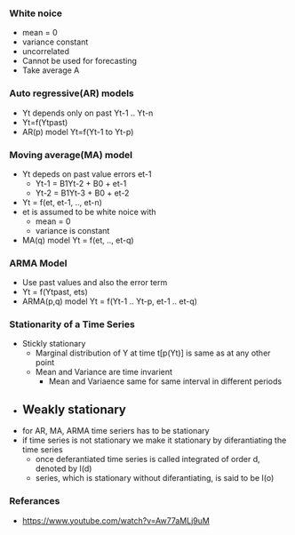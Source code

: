 ### White noice 
- mean = 0
- variance  constant
- uncorrelated 
- Cannot be used for forecasting
- Take average A

### Auto regressive(AR) models
- Yt depends only on past Yt-1 .. Yt-n
- Yt=f(Ytpast)
- AR(p) model Yt=f(Yt-1 to Yt-p)

### Moving average(MA) model
- Yt depeds on past value errors et-1
    - Yt-1 = B1Yt-2 + B0 + et-1
    - Yt-2 = B1Yt-3 + B0 + et-2
- Yt = f(et, et-1, .., et-n)
- et is assumed to be white noice with
    - mean = 0
    - variance is constant
- MA(q) model Yt = f(et, .., et-q)
### ARMA Model
- Use past values and also the error term
- Yt = f(Ytpast, ets)
- ARMA(p,q) model Yt = f(Yt-1 .. Yt-p, et-1 .. et-q)


### Stationarity of a Time Series
- Stickly stationary 
    - Marginal distribution of Y at time t[p(Yt)] is same as at any other point
    - Mean and Variance are time invarient
        - Mean and Variaence same for same interval in different periods
- Weakly stationary
    - 
- for AR, MA, ARMA time seriers has to be stationary
- if time series is not stationary we make it stationary by diferantiating the  time series
    - once deferantiated time series is called integrated of order d, denoted by I(d)
    - series, which is stationary without diferantiating, is said to be I(o)
    
### Referances
- https://www.youtube.com/watch?v=Aw77aMLj9uM

